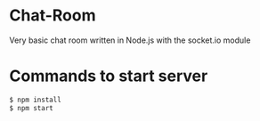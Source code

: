 # Chat-Room
Very basic chat room written in Node.js with the socket.io module 

# Commands to start server
```bash
$ npm install
$ npm start
```
